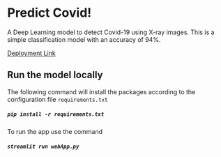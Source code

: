 # Predict Covid!


A Deep Learning model to detect Covid-19 using X-ray images.
This is a simple classification model with an accuracy of 94%. 

[Deployment Link](https://predictcovid19.herokuapp.com/)

## Run the model locally

The following command will install the packages according to the configuration file ```requirements.txt```

##### ` pip install -r requirements.txt `

To run the app use the command

##### ` streamlit run webApp.py `
